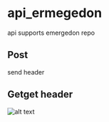 # api_ermegedon
api supports emergedon repo

## Post 
send header

## Getget header

![alt text](https://i.imgur.com/jmBY4w6.png)
